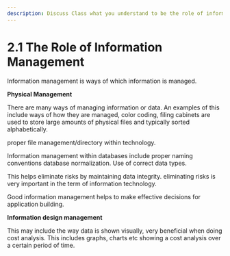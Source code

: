 ```yaml
---
description: Discuss Class what you understand to be the role of information management.
---
```


# 2.1 The Role of Information Management

Information management is ways of which information is managed.

**Physical Management**

There are many ways of managing information or data. An examples of this include ways of how they are managed, color coding, filing cabinets are used to store large amounts of physical files and typically sorted alphabetically.

proper file management/directory within technology. 

Information management within databases include proper naming conventions database normalization. Use of correct data types.

This helps eliminate risks by maintaining data integrity. eliminating risks is very important in the term of information technology.

Good information management helps to make effective decisions for application building. 

**Information design management**

This may include the way data is shown visually, very beneficial when doing cost analysis. This includes graphs, charts etc showing a cost analysis over a certain period of time.



